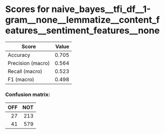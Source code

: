# Scores for naive_bayes__tfi_df__1-gram__none__lemmatize__content_features__sentiment_features__none
|      Score      |Value|
|-----------------|----:|
|Accuracy         |0.705|
|Precision (macro)|0.564|
|Recall (macro)   |0.523|
|F1 (macro)       |0.498|

### Confusion matrix:
|OFF|NOT|
|--:|--:|
| 27|213|
| 41|579|
